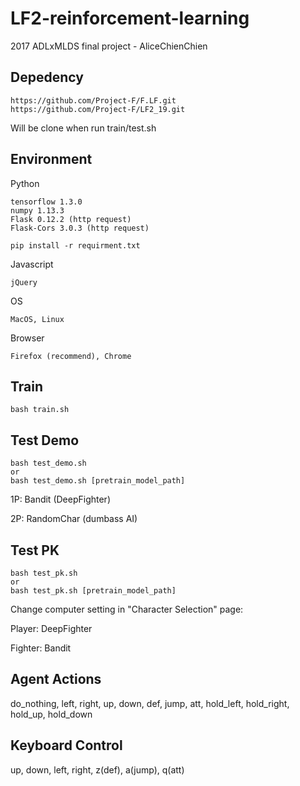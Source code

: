# LF2-reinforcement-learning
2017 ADLxMLDS final project - AliceChienChien

## Depedency
```
https://github.com/Project-F/F.LF.git
https://github.com/Project-F/LF2_19.git
```
Will be clone when run train/test.sh

## Environment
Python
```
tensorflow 1.3.0
numpy 1.13.3
Flask 0.12.2 (http request)
Flask-Cors 3.0.3 (http request)

pip install -r requirment.txt
```

Javascript

```jQuery```

OS

```MacOS, Linux```

Browser

```Firefox (recommend), Chrome```

## Train
```
bash train.sh
```

## Test Demo
```
bash test_demo.sh
or
bash test_demo.sh [pretrain_model_path]
```
1P: Bandit (DeepFighter)

2P: RandomChar (dumbass AI)

## Test PK
```
bash test_pk.sh
or
bash test_pk.sh [pretrain_model_path]
```
Change computer setting in "Character Selection" page:

Player:  DeepFighter

Fighter: Bandit

## Agent Actions
do_nothing, left, right, up, down, def, jump, att,
hold_left, hold_right, hold_up, hold_down

## Keyboard Control
up, down, left, right, z(def), a(jump), q(att)